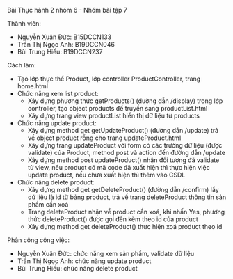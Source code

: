 Bài Thực hành 2 nhóm 6 - Nhóm bài tập 7

Thành viên:
- Nguyễn Xuân Đức: B15DCCN133
- Trần Thị Ngọc Anh: B19DCCN046
- Bùi Trung Hiếu: B19DCCN237

Cách làm:
- Tạo lớp thực thể Product, lớp controller ProductController, trang home.html
- Chức năng xem list product:
   + Xây dựng phương thức getProducts() (đường dẫn /display) trong lớp controller, tạo object products để truyền sang productList.html
   + Xây dựng trang view productList hiển thị dữ liệu từ products
- Chức năng update product:
   + Xây dựng method get getUpdateProduct() (đường dẫn /update) trả về object product rỗng cho trang updateProduct.html
   + Xây dựng trang updateProduct với form có các trường dữ liệu (được validate) của Product, method post và action đến đường dẫn /update
   + Xây dựng method post updateProduct() nhận đối tượng đã validate từ view, nếu product có mã code đã xuất hiện thì thực hiện việc update product,
     nếu chưa xuất hiện thì thêm vào CSDL
- Chức năng delete product:
   + Xây dựng method get getDeleteProduct() (đường dẫn /confirm) lấy dữ liệu là id từ bảng product, trả về trang deleteProduct thông tin sản phẩm cần xoá
   + Trang deleteProduct nhận về product cần xoá, khi nhấn Yes, phương thức deleteProduct() được gọi đến kèm theo id của product
   + Xây dựng method get deleteProduct() thực hiện xoá product theo id
 
 Phân công công việc:
 - Nguyễn Xuân Đức: chức năng xem sản phẩm, validate dữ liệu
 - Trần Thị Ngọc Anh: chức năng update product
 - Bùi Trung Hiếu: chức năng delete product
